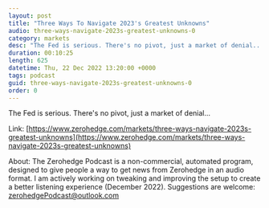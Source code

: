 ```yaml
---
layout: post
title: "Three Ways To Navigate 2023's Greatest Unknowns"
audio: three-ways-navigate-2023s-greatest-unknowns-0
category: markets
desc: "The Fed is serious. There's no pivot, just a market of denial..."
duration: 00:10:25
length: 625
datetime: Thu, 22 Dec 2022 13:20:00 +0000
tags: podcast
guid: three-ways-navigate-2023s-greatest-unknowns-0
order: 0
---
```

The Fed is serious. There's no pivot, just a market of denial...

Link: [https://www.zerohedge.com/markets/three-ways-navigate-2023s-greatest-unknowns](https://www.zerohedge.com/markets/three-ways-navigate-2023s-greatest-unknowns)

About: The Zerohedge Podcast is a non-commercial, automated program, designed to give people a way to get news from Zerohedge in an audio format.  I am actively working on tweaking and improving the setup to create a better listening experience (December 2022).  Suggestions are welcome: [zerohedgePodcast@outlook.com](mailto:zerohedgePodcast@outlook.com)